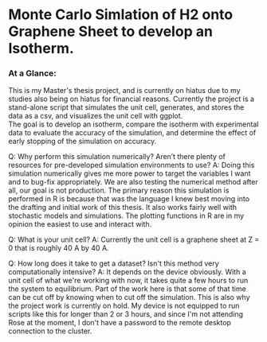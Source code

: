 # Monte Carlo Simlation of H2 onto Graphene Sheet to develop an Isotherm.

### At a Glance:
This is my Master's thesis project, and is currently on hiatus due to my studies also being on hiatus for financial reasons. Currently the project is a stand-alone script that simulates the unit cell, generates, and stores the data as a csv, and visualizes the unit cell with ggplot.  
The goal is to develop an isotherm, compare the isotherm with experimental data to evaluate the accuracy of the simulation, and determine the effect of early stopping of the simulation on accuracy.

Q: Why perform this simulation numerically? Aren’t there plenty of resources for pre-developed simulation environments to use?
A: Doing this simulation numerically gives me more power to target the variables I want and to bug-fix appropriately. We are also testing the numerical method after all, our goal is not production. The primary reason this simulation is performed in R is because that was the language I knew best moving into the drafting and initial work of this thesis. It also works fairly well with stochastic models and simulations. The plotting functions in R are in my opinion the easiest to use and interact with.

Q: What is your unit cell?
A: Currently the unit cell is a graphene sheet at Z = 0 that is roughly 40 A by 40 A.

Q: How long does it take to get a dataset? Isn't this method very computationally intensive?
A: It depends on the device obviously. With a unit cell of what we're working with now, it takes quite a few hours to run the system to equilibrium. Part of the work here is that some of that time can be cut off by knowing when to cut off the simulation. This is also why the project work is currently on hold. My device is not equipped to run scripts like this for longer than 2 or 3 hours, and since I'm not attending Rose at the moment, I don't have a password to the remote desktop connection to the cluster.
